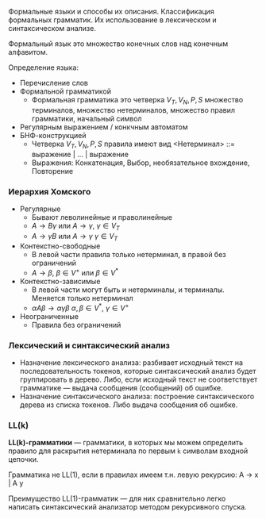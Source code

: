 Формальные языки и способы их описания. Классификация формальных грамматик. Их использование в лексическом и синтаксическом анализе.

Формальный язык это множество конечных слов над конечным алфавитом.

Определение языка:
- Перечисление слов
- Формальной грамматикой
	- Формальная грамматика это четверка $V_T, V_N, P, S$ 
		множество терминалов, множество нетерминалов, множество правил грамматики, начальный символ
- Регулярным выражением / конкчным автоматом
- БНФ-конструкцией
	- Четверка $V_T, V_N, P, S$ правила имеют вид <Нетерминал> ::= выражение | … | выражение
	- Выражения: Конкатенация, Выбор, необязательное вхождение, Повторение
### Иерархия Хомского
- Регулярные 
	- Бывают леволинейные и праволинейные
	- $A \to B \gamma$ или $A \to \gamma$, $\gamma \in V_T$
	- $A \to \gamma B$ или $A \to \gamma$  $\gamma \in V_T$
- Контекстно-свободные 
	- В левой части правила только нетерминал, в правой без ограничений
	- $A \to \beta$, $\beta \in V^+$ или $\beta \in V^*$ 
- Контекстно-зависимые 
	- В левой части могут быть и нетерминалы, и терминалы. Меняется только нетерминал
	- $\alpha A \beta \to \alpha \gamma \beta$  $\alpha, \beta \in V^*$, $\gamma \in V^+$ 
- Неограниченные 
	- Правила без ограничений

### Лексический и синтаксический анализ
- Назначение лексического анализа: разбивает исходный текст на последовательность токенов, которые синтаксический анализ будет группировать в дерево. Либо, если исходный текст не соответствует грамматике — выдача сообщения (сообщений) об ошибке.
- Назначение синтаксического анализа:  построение синтаксического дерева из списка токенов. Либо выдача сообщения об ошибке.

### LL(k)
**LL(k)-грамматики** — грамматики, в которых мы можем определить правило для раскрытия нетерминала по первым `k` символам входной цепочки.

Грамматика не LL(1), если в правилах имеем т.н. левую рекурсию:
A → x | A y

Преимущество LL(1)-грамматик — для них сравнительно легко написать синтаксический анализатор методом рекурсивного спуска.